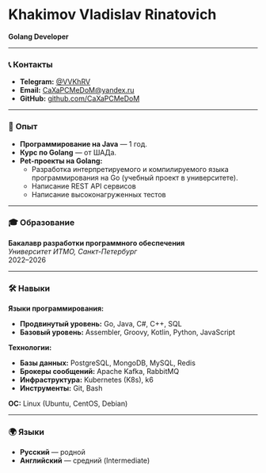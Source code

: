 # Khakimov Vladislav Rinatovich  
**Golang Developer**  

---

### 📞 **Контакты**  
- **Telegram:** [@VVKhRV](https://t.me/VVKhRV)  
- **Email:** [CaXaPCMeDoM@yandex.ru](mailto:CaXaPCMeDoM@yandex.ru)  
- **GitHub:** [github.com/CaXaPCMeDoM](https://github.com/CaXaPCMeDoM)    

---

### 💼 **Опыт**  
- **Программирование на Java** — 1 год.  
- **Курс по Golang** — от ШАДа.  
- **Pet-проекты на Golang:**  
  - Разработка интерпретируемого и компилируемого языка программирования на Go (учебный проект в университете).
  - Написание REST API сервисов
  - Написание высоконагруженных тестов

---

### 🎓 **Образование**  
**Бакалавр разработки программного обеспечения**  
*Университет ИТМО, Санкт-Петербург*  
2022–2026  

---

### 🛠️ **Навыки**  
**Языки программирования:**  
- **Продвинутый уровень:** Go, Java, C#, C++, SQL  
- **Базовый уровень:** Assembler, Groovy, Kotlin, Python, JavaScript  

**Технологии:**  
- **Базы данных:** PostgreSQL, MongoDB, MySQL, Redis  
- **Брокеры сообщений:** Apache Kafka, RabbitMQ  
- **Инфраструктура:** Kubernetes (K8s), k6  
- **Инструменты:** Git, Bash  

**ОС:** Linux (Ubuntu, CentOS, Debian)  

---

### 🌍 **Языки**  
- **Русский** — родной  
- **Английский** — средний (Intermediate)  
